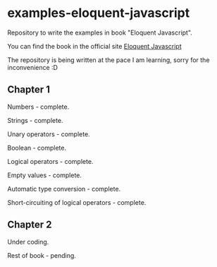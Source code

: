 # examples-eloquent-javascript
Repository to write the examples in book "Eloquent Javascript".

You can find the book in the official site [Eloquent Javascript](https://eloquentjavascript.net/)

The repository is being written at the pace I am learning, sorry for the inconvenience :D

## Chapter 1
Numbers - complete.

Strings - complete.

Unary operators - complete.

Boolean - complete.

Logical operators - complete.

Empty values - complete.

Automatic type conversion - complete.

Short-circuiting of logical operators - complete.

## Chapter 2
Under coding.

Rest of book - pending.
